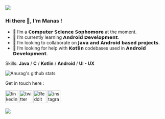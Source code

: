 ![](https://lildevilmama.com/wp-content/uploads/2019/05/hello-world-1068x601.png)
  
  ### Hi there 👋, I'm Manas !
  
- 🔭 I’m a 𝗖𝗼𝗺𝗽𝘂𝘁𝗲𝗿 𝗦𝗰𝗶𝗲𝗻𝗰𝗲 𝗦𝗼𝗽𝗵𝗼𝗺𝗼𝗿𝗲 at the moment.
- 🌱 I’m currently learning 𝗔𝗻𝗱𝗿𝗼𝗶𝗱 𝗗𝗲𝘃𝗲𝗹𝗼𝗽𝗺𝗲𝗻𝘁.
- 👯 I’m looking to collaborate on 𝗝𝗮𝘃𝗮 𝗮𝗻𝗱 𝗔𝗻𝗱𝗿𝗼𝗶𝗱 𝗯𝗮𝘀𝗲𝗱 𝗽𝗿𝗼𝗷𝗲𝗰𝘁𝘀.
- 🤔 I’m looking for help with 𝗞𝗼𝘁𝗹𝗶𝗻 codebases used in 𝗔𝗻𝗱𝗿𝗼𝗶𝗱 𝗗𝗲𝘃𝗲𝗹𝗼𝗽𝗺𝗲𝗻𝘁.


Skills: **Java** / **C** / **Kotlin** / **Android** / **UI - UX**

![Anurag's github stats](https://github-readme-stats.vercel.app/api?username=ManasDroid&show_icons=true&theme=radical)

Get in touch here :

[<img src='https://cdn.jsdelivr.net/npm/simple-icons@3.0.1/icons/linkedin.svg' alt='linkedin' height='40'>](https://www.linkedin.com/in/manas-ranjan-patra-793171190/)    [<img src='https://cdn.jsdelivr.net/npm/simple-icons@3.0.1/icons/twitter.svg' alt='twitter' height='40'>](https://twitter.com/manaspatraMRP)    [<img src='https://cdn.jsdelivr.net/npm/simple-icons@3.0.1/icons/reddit.svg' alt='Reddit' height='40'>](https://www.reddit.com/user/ManasDroid)    [<img src='https://cdn.jsdelivr.net/npm/simple-icons@3.0.1/icons/instagram.svg' alt='instagram' height='40'>](https://www.instagram.com/___manas.__/) 

![](https://komarev.com/ghpvc/?username=ManasDroid)

  



<!--
**ManasDroid/ManasDroid** is a ✨ _special_ ✨ repository because its `README.md` (this file) appears on your GitHub profile.

Here are some ideas to get you started:

- 🔭 I’m currently working on ...
- 🌱 I’m currently learning ...
- 👯 I’m looking to collaborate on ...
- 🤔 I’m looking for help with ...
- 💬 Ask me about ...
- 📫 How to reach me: ...
- 😄 Pronouns: ...
- ⚡ Fun fact: ...
-->
